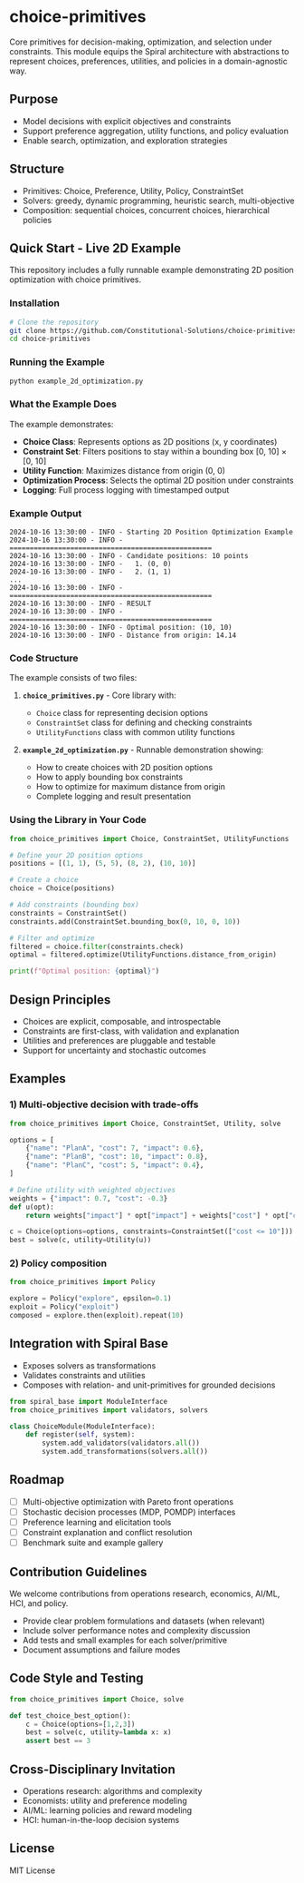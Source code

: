 # choice-primitives

Core primitives for decision-making, optimization, and selection under constraints. This module equips the Spiral architecture with abstractions to represent choices, preferences, utilities, and policies in a domain-agnostic way.

## Purpose

- Model decisions with explicit objectives and constraints
- Support preference aggregation, utility functions, and policy evaluation
- Enable search, optimization, and exploration strategies

## Structure

- Primitives: Choice, Preference, Utility, Policy, ConstraintSet
- Solvers: greedy, dynamic programming, heuristic search, multi-objective
- Composition: sequential choices, concurrent choices, hierarchical policies

## Quick Start - Live 2D Example

This repository includes a fully runnable example demonstrating 2D position optimization with choice primitives.

### Installation

```bash
# Clone the repository
git clone https://github.com/Constitutional-Solutions/choice-primitives.git
cd choice-primitives
```

### Running the Example

```bash
python example_2d_optimization.py
```

### What the Example Does

The example demonstrates:
- **Choice Class**: Represents options as 2D positions (x, y coordinates)
- **Constraint Set**: Filters positions to stay within a bounding box [0, 10] × [0, 10]
- **Utility Function**: Maximizes distance from origin (0, 0)
- **Optimization Process**: Selects the optimal 2D position under constraints
- **Logging**: Full process logging with timestamped output

### Example Output

```
2024-10-16 13:30:00 - INFO - Starting 2D Position Optimization Example
2024-10-16 13:30:00 - INFO - ==================================================
2024-10-16 13:30:00 - INFO - Candidate positions: 10 points
2024-10-16 13:30:00 - INFO -   1. (0, 0)
2024-10-16 13:30:00 - INFO -   2. (1, 1)
...
2024-10-16 13:30:00 - INFO - ==================================================
2024-10-16 13:30:00 - INFO - RESULT
2024-10-16 13:30:00 - INFO - ==================================================
2024-10-16 13:30:00 - INFO - Optimal position: (10, 10)
2024-10-16 13:30:00 - INFO - Distance from origin: 14.14
```

### Code Structure

The example consists of two files:

1. **`choice_primitives.py`** - Core library with:
   - `Choice` class for representing decision options
   - `ConstraintSet` class for defining and checking constraints
   - `UtilityFunctions` class with common utility functions

2. **`example_2d_optimization.py`** - Runnable demonstration showing:
   - How to create choices with 2D position options
   - How to apply bounding box constraints
   - How to optimize for maximum distance from origin
   - Complete logging and result presentation

### Using the Library in Your Code

```python
from choice_primitives import Choice, ConstraintSet, UtilityFunctions

# Define your 2D position options
positions = [(1, 1), (5, 5), (8, 2), (10, 10)]

# Create a choice
choice = Choice(positions)

# Add constraints (bounding box)
constraints = ConstraintSet()
constraints.add(ConstraintSet.bounding_box(0, 10, 0, 10))

# Filter and optimize
filtered = choice.filter(constraints.check)
optimal = filtered.optimize(UtilityFunctions.distance_from_origin)

print(f"Optimal position: {optimal}")
```

## Design Principles

- Choices are explicit, composable, and introspectable
- Constraints are first-class, with validation and explanation
- Utilities and preferences are pluggable and testable
- Support for uncertainty and stochastic outcomes

## Examples

### 1) Multi-objective decision with trade-offs

```python
from choice_primitives import Choice, ConstraintSet, Utility, solve

options = [
    {"name": "PlanA", "cost": 7, "impact": 0.6},
    {"name": "PlanB", "cost": 10, "impact": 0.8},
    {"name": "PlanC", "cost": 5, "impact": 0.4},
]

# Define utility with weighted objectives
weights = {"impact": 0.7, "cost": -0.3}
def u(opt):
    return weights["impact"] * opt["impact"] + weights["cost"] * opt["cost"]

c = Choice(options=options, constraints=ConstraintSet(["cost <= 10"]))
best = solve(c, utility=Utility(u))
```

### 2) Policy composition

```python
from choice_primitives import Policy

explore = Policy("explore", epsilon=0.1)
exploit = Policy("exploit")
composed = explore.then(exploit).repeat(10)
```

## Integration with Spiral Base

- Exposes solvers as transformations
- Validates constraints and utilities
- Composes with relation- and unit-primitives for grounded decisions

```python
from spiral_base import ModuleInterface
from choice_primitives import validators, solvers

class ChoiceModule(ModuleInterface):
    def register(self, system):
        system.add_validators(validators.all())
        system.add_transformations(solvers.all())
```

## Roadmap

- [ ] Multi-objective optimization with Pareto front operations
- [ ] Stochastic decision processes (MDP, POMDP) interfaces
- [ ] Preference learning and elicitation tools
- [ ] Constraint explanation and conflict resolution
- [ ] Benchmark suite and example gallery

## Contribution Guidelines

We welcome contributions from operations research, economics, AI/ML, HCI, and policy.

- Provide clear problem formulations and datasets (when relevant)
- Include solver performance notes and complexity discussion
- Add tests and small examples for each solver/primitive
- Document assumptions and failure modes

## Code Style and Testing

```python
from choice_primitives import Choice, solve

def test_choice_best_option():
    c = Choice(options=[1,2,3])
    best = solve(c, utility=lambda x: x)
    assert best == 3
```

## Cross-Disciplinary Invitation

- Operations research: algorithms and complexity
- Economists: utility and preference modeling
- AI/ML: learning policies and reward modeling
- HCI: human-in-the-loop decision systems

## License

MIT License
